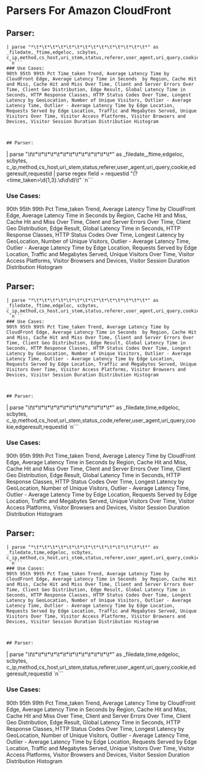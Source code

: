 # Parsers For Amazon CloudFront

## Parser:
```
| parse "*\t*\t*\t*\t*\t*\t*\t*\t*\t*\t*\t*\t*\t*\t*" as _filedate,_ftime,edgeloc, scbytes, c_ip,method,cs_host,uri_stem,status,referer,user_agent,uri_query,cookie,edgeresult,requestid
 `n```
### Use Cases:
90th 95th 99th Pct Time_taken Trend, Average Latency Time by CloudFront Edge, Average Latency Time in Seconds  by Region, Cache Hit and Miss, Cache Hit and Miss Over Time, Client and Server Errors Over Time, Client Geo Distribution, Edge Result, Global Latency Time in Seconds, HTTP Response Classes, HTTP Status Codes Over Time, Longest Latency by GeoLocation, Number of Unique Visitors, Outlier - Average Latency Time, Outlier - Average Latency Time by Edge Location, Requests Served by Edge Location, Traffic and Megabytes Served, Unique Visitors Over Time, Visitor Access Platforms, Visitor Browsers and Devices, Visitor Session Duration Distribution Histogram



## Parser:
```
| parse "*\t*\t*\t*\t*\t*\t*\t*\t*\t*\t*\t*\t*\t*\t*" as _filedate,_ftime,edgeloc, scbytes, c_ip,method,cs_host,uri_stem,status,referer,user_agent,uri_query,cookie,edgeresult,requestid
| parse regex field = requestid "(?<time_taken>\d{1,3}\.\d\d\d)\t"
 `n```
### Use Cases:
90th 95th 99th Pct Time_taken Trend, Average Latency Time by CloudFront Edge, Average Latency Time in Seconds  by Region, Cache Hit and Miss, Cache Hit and Miss Over Time, Client and Server Errors Over Time, Client Geo Distribution, Edge Result, Global Latency Time in Seconds, HTTP Response Classes, HTTP Status Codes Over Time, Longest Latency by GeoLocation, Number of Unique Visitors, Outlier - Average Latency Time, Outlier - Average Latency Time by Edge Location, Requests Served by Edge Location, Traffic and Megabytes Served, Unique Visitors Over Time, Visitor Access Platforms, Visitor Browsers and Devices, Visitor Session Duration Distribution Histogram



## Parser:
```
| parse "*\t*\t*\t*\t*\t*\t*\t*\t*\t*\t*\t*\t*\t*\t*" as _filedate,_ftime,edgeloc, scbytes, c_ip,method,cs_host,uri_stem,status,referer,user_agent,uri_query,cookie,edgeresult,requestid 
 `n```
### Use Cases:
90th 95th 99th Pct Time_taken Trend, Average Latency Time by CloudFront Edge, Average Latency Time in Seconds  by Region, Cache Hit and Miss, Cache Hit and Miss Over Time, Client and Server Errors Over Time, Client Geo Distribution, Edge Result, Global Latency Time in Seconds, HTTP Response Classes, HTTP Status Codes Over Time, Longest Latency by GeoLocation, Number of Unique Visitors, Outlier - Average Latency Time, Outlier - Average Latency Time by Edge Location, Requests Served by Edge Location, Traffic and Megabytes Served, Unique Visitors Over Time, Visitor Access Platforms, Visitor Browsers and Devices, Visitor Session Duration Distribution Histogram



## Parser:
```
| parse "*\t*\t*\t*\t*\t*\t*\t*\t*\t*\t*\t*\t*\t*\t*" as _filedate,time,edgeloc, scbytes, c_ip,method,cs_host,uri_stem,status_code,referer,user_agent,uri_query,cookie,edgeresult,requestid 
 `n```
### Use Cases:
90th 95th 99th Pct Time_taken Trend, Average Latency Time by CloudFront Edge, Average Latency Time in Seconds  by Region, Cache Hit and Miss, Cache Hit and Miss Over Time, Client and Server Errors Over Time, Client Geo Distribution, Edge Result, Global Latency Time in Seconds, HTTP Response Classes, HTTP Status Codes Over Time, Longest Latency by GeoLocation, Number of Unique Visitors, Outlier - Average Latency Time, Outlier - Average Latency Time by Edge Location, Requests Served by Edge Location, Traffic and Megabytes Served, Unique Visitors Over Time, Visitor Access Platforms, Visitor Browsers and Devices, Visitor Session Duration Distribution Histogram



## Parser:
```
| parse "*\t*\t*\t*\t*\t*\t*\t*\t*\t*\t*\t*\t*\t*\t*" as _filedate,time,edgeloc, scbytes, c_ip,method,cs_host,uri_stem,status,referer,user_agent,uri_query,cookie,edgeresult,requestid
 `n```
### Use Cases:
90th 95th 99th Pct Time_taken Trend, Average Latency Time by CloudFront Edge, Average Latency Time in Seconds  by Region, Cache Hit and Miss, Cache Hit and Miss Over Time, Client and Server Errors Over Time, Client Geo Distribution, Edge Result, Global Latency Time in Seconds, HTTP Response Classes, HTTP Status Codes Over Time, Longest Latency by GeoLocation, Number of Unique Visitors, Outlier - Average Latency Time, Outlier - Average Latency Time by Edge Location, Requests Served by Edge Location, Traffic and Megabytes Served, Unique Visitors Over Time, Visitor Access Platforms, Visitor Browsers and Devices, Visitor Session Duration Distribution Histogram



## Parser:
```
| parse "*\t*\t*\t*\t*\t*\t*\t*\t*\t*\t*\t*\t*\t*\t*" as _filedate,time,edgeloc, scbytes, c_ip,method,cs_host,uri_stem,status,referer,user_agent,uri_query,cookie,edgeresult,requestid 
 `n```
### Use Cases:
90th 95th 99th Pct Time_taken Trend, Average Latency Time by CloudFront Edge, Average Latency Time in Seconds  by Region, Cache Hit and Miss, Cache Hit and Miss Over Time, Client and Server Errors Over Time, Client Geo Distribution, Edge Result, Global Latency Time in Seconds, HTTP Response Classes, HTTP Status Codes Over Time, Longest Latency by GeoLocation, Number of Unique Visitors, Outlier - Average Latency Time, Outlier - Average Latency Time by Edge Location, Requests Served by Edge Location, Traffic and Megabytes Served, Unique Visitors Over Time, Visitor Access Platforms, Visitor Browsers and Devices, Visitor Session Duration Distribution Histogram


